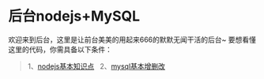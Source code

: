# 后台nodejs+MySQL
欢迎来到后台，这里是让前台美美的用起来666的默默无闻干活的后台~
要想看懂这里的代码，你需具备以下条件：
>1、[nodejs基本知识点](https://www.runoob.com/nodejs/nodejs-tutorial.html)  
>2、[mysql基本增删改](https://www.runoob.com/mysql/mysql-tutorial.html)



	
